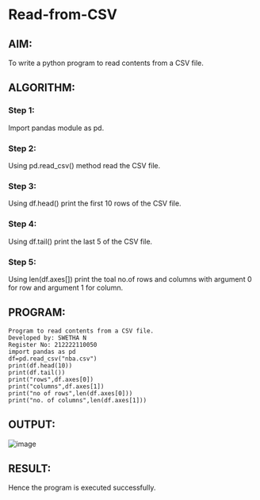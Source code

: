 # Read-from-CSV
## AIM:

To write a python program to read contents from a CSV file.
## ALGORITHM:

### Step 1:
Import pandas module as pd.
### Step 2:
Using pd.read_csv() method read the CSV file.
### Step 3:
Using df.head() print the first 10 rows of the CSV file.
### Step 4:
Using df.tail() print the last 5 of the CSV file.
### Step 5:
Using len(df.axes[]) print the toal no.of rows and columns with argument 0 for row and argument 1 for column.

## PROGRAM:
```
Program to read contents from a CSV file.
Developed by: SWETHA N
Register No: 212222110050
import pandas as pd
df=pd.read_csv("nba.csv")
print(df.head(10))
print(df.tail())
print("rows",df.axes[0])
print("columns",df.axes[1])
print("no of rows",len(df.axes[0]))
print("no. of columns",len(df.axes[1]))
```
## OUTPUT:
![image](https://github.com/Swetha733N/Read-from-CSV/assets/122199934/cac77127-f9c5-4e11-84d5-abac42e1067a)
## RESULT:
Hence the program is executed successfully.
